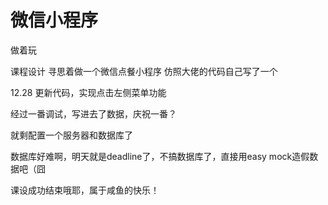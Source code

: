 # 微信小程序
做着玩

课程设计 寻思着做一个微信点餐小程序
仿照大佬的代码自己写了一个

12.28 更新代码，实现点击左侧菜单功能


经过一番调试，写进去了数据，庆祝一番？


就剩配置一个服务器和数据库了

数据库好难啊，明天就是deadline了，不搞数据库了，直接用easy mock造假数据吧（囧


课设成功结束哦耶，属于咸鱼的快乐！


